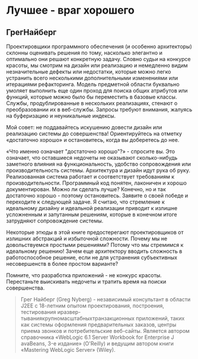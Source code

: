 # Лучшее - враг хорошего

## ГрегНайберг

Проектировщики программного обеспечения (и особенно архитекторы)
склонны оценивать решения по тому, насколько элегантно и оптимально они
решают конкретную задачу. Словно судьи на конкурсе красоты, мы смотрим
на дизайн или реализацию и немедленно видим незначительные дефекты
или недостатки, которые можно легко устранить всего несколькими
дополнительными изменениями или итерациями рефакторинга. Модель
предметной области буквально умоляет выполнить еще один проход для поиска
общих атрибутов или функций, которые можно было бы переместить в
базовые классы. Службы, продублированные в нескольких реализациях,
стенают о преобразовании их в веб-службы. Запросы требуют внимания, жалуясь
на буферизацию и неуникальные индексы.

Мой совет: не поддавайтесь искушению довести дизайн или реализацию
системы до совершенства! Ориентируйтесь на отметку «достаточно хорошо»
и остановитесь, когда вы доберетесь до нее.

«Что именно означает "достаточно хорошо"?» - спросите вы. Это означает,
что оставшиеся недочеты не оказывают сколько-нибудь заметного влияния
на функциональность, удобство сопровождения или производительность
системы. Архитектура и дизайн идут рука об руку. Реализованная система
работает и соответствует требованиям к производительности. Программный
код понятен, лаконичен и хорошо документирован. Можно ли сделать
лучше? Конечно, но и так достаточно хорошо - поэтому остановитесь. Заявите
о своей победе и переходите к следующей задаче.
Я считаю, что стремление к идеальному дизайну и идеальной реализации
приводит к излишне усложненным и запутанным решениям, которые в
конечном итоге затрудняют сопровождение системы.

Некоторые этюды в этой книге предостерегают проектировщиков от
излишних абстракций и избыточной сложности. Почему мы не довольствуемся
простыми решениями? Потому что мы стремимся к идеальному решению!
Зачем еще архитектору вводить сложность в работоспособное решение, если
не для устранения субъективных несовершенств в более простом варианте?

Помните, что разработка приложений - не конкурс красоты. Перестаньте
выискивать недочеты и тратить время на поиски совершенства.

> Грег Найберг (Greg Nyberg) - независимый консультант в области J2EE
с 18-летним опытом проектирования, построения, тестирования иразвер-
тываниякрупномасштабныхтранзакционных приложений, таких как
системы оформления предварительных заказов, центры приема звонков и
потребительские веб-сайты. Является автором справочника «WebLogic 6.1
Server Workbook for Enterprise J avaBeans, 3-е издание» (O'Reilly) и ведущим
автором книги «Mastering WebLogic Server» (Wiley).